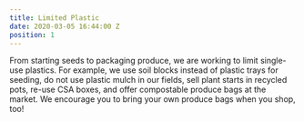 ```yaml
---
title: Limited Plastic
date: 2020-03-05 16:44:00 Z
position: 1
---
```


From starting seeds to packaging produce, we are working to limit single-use plastics. For example, we use soil blocks instead of plastic trays for seeding, do not use plastic mulch in our fields, sell plant starts in recycled pots, re-use CSA boxes, and offer compostable produce bags at the market. We encourage you to bring your own produce bags when you shop, too!